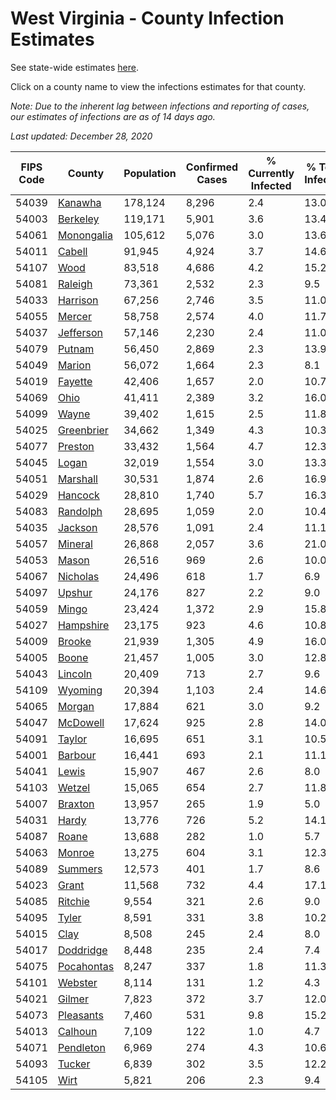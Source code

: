 # West Virginia - County Infection Estimates

See state-wide estimates [here](/infections/us-wv).

Click on a county name to view the infections estimates for that county.

*Note: Due to the inherent lag between infections and reporting of cases, our estimates of infections are as of 14 days ago.*

*Last updated: December 28, 2020*

|   FIPS Code |                   County |   Population |   Confirmed Cases |   % Currently Infected |   % Total Infected |
|-------------|--------------------------|--------------|-------------------|------------------------|--------------------|
|       54039 |       [Kanawha](kanawha) |      178,124 |             8,296 |                    2.4 |               13.0 |
|       54003 |     [Berkeley](berkeley) |      119,171 |             5,901 |                    3.6 |               13.4 |
|       54061 | [Monongalia](monongalia) |      105,612 |             5,076 |                    3.0 |               13.6 |
|       54011 |         [Cabell](cabell) |       91,945 |             4,924 |                    3.7 |               14.6 |
|       54107 |             [Wood](wood) |       83,518 |             4,686 |                    4.2 |               15.2 |
|       54081 |       [Raleigh](raleigh) |       73,361 |             2,532 |                    2.3 |                9.5 |
|       54033 |     [Harrison](harrison) |       67,256 |             2,746 |                    3.5 |               11.0 |
|       54055 |         [Mercer](mercer) |       58,758 |             2,574 |                    4.0 |               11.7 |
|       54037 |   [Jefferson](jefferson) |       57,146 |             2,230 |                    2.4 |               11.0 |
|       54079 |         [Putnam](putnam) |       56,450 |             2,869 |                    2.3 |               13.9 |
|       54049 |         [Marion](marion) |       56,072 |             1,664 |                    2.3 |                8.1 |
|       54019 |       [Fayette](fayette) |       42,406 |             1,657 |                    2.0 |               10.7 |
|       54069 |             [Ohio](ohio) |       41,411 |             2,389 |                    3.2 |               16.0 |
|       54099 |           [Wayne](wayne) |       39,402 |             1,615 |                    2.5 |               11.8 |
|       54025 | [Greenbrier](greenbrier) |       34,662 |             1,349 |                    4.3 |               10.3 |
|       54077 |       [Preston](preston) |       33,432 |             1,564 |                    4.7 |               12.3 |
|       54045 |           [Logan](logan) |       32,019 |             1,554 |                    3.0 |               13.3 |
|       54051 |     [Marshall](marshall) |       30,531 |             1,874 |                    2.6 |               16.9 |
|       54029 |       [Hancock](hancock) |       28,810 |             1,740 |                    5.7 |               16.3 |
|       54083 |     [Randolph](randolph) |       28,695 |             1,059 |                    2.0 |               10.4 |
|       54035 |       [Jackson](jackson) |       28,576 |             1,091 |                    2.4 |               11.1 |
|       54057 |       [Mineral](mineral) |       26,868 |             2,057 |                    3.6 |               21.0 |
|       54053 |           [Mason](mason) |       26,516 |               969 |                    2.6 |               10.0 |
|       54067 |     [Nicholas](nicholas) |       24,496 |               618 |                    1.7 |                6.9 |
|       54097 |         [Upshur](upshur) |       24,176 |               827 |                    2.2 |                9.0 |
|       54059 |           [Mingo](mingo) |       23,424 |             1,372 |                    2.9 |               15.8 |
|       54027 |   [Hampshire](hampshire) |       23,175 |               923 |                    4.6 |               10.8 |
|       54009 |         [Brooke](brooke) |       21,939 |             1,305 |                    4.9 |               16.0 |
|       54005 |           [Boone](boone) |       21,457 |             1,005 |                    3.0 |               12.8 |
|       54043 |       [Lincoln](lincoln) |       20,409 |               713 |                    2.7 |                9.6 |
|       54109 |       [Wyoming](wyoming) |       20,394 |             1,103 |                    2.4 |               14.6 |
|       54065 |         [Morgan](morgan) |       17,884 |               621 |                    3.0 |                9.2 |
|       54047 |     [McDowell](mcdowell) |       17,624 |               925 |                    2.8 |               14.0 |
|       54091 |         [Taylor](taylor) |       16,695 |               651 |                    3.1 |               10.5 |
|       54001 |       [Barbour](barbour) |       16,441 |               693 |                    2.1 |               11.1 |
|       54041 |           [Lewis](lewis) |       15,907 |               467 |                    2.6 |                8.0 |
|       54103 |         [Wetzel](wetzel) |       15,065 |               654 |                    2.7 |               11.8 |
|       54007 |       [Braxton](braxton) |       13,957 |               265 |                    1.9 |                5.0 |
|       54031 |           [Hardy](hardy) |       13,776 |               726 |                    5.2 |               14.1 |
|       54087 |           [Roane](roane) |       13,688 |               282 |                    1.0 |                5.7 |
|       54063 |         [Monroe](monroe) |       13,275 |               604 |                    3.1 |               12.3 |
|       54089 |       [Summers](summers) |       12,573 |               401 |                    1.7 |                8.6 |
|       54023 |           [Grant](grant) |       11,568 |               732 |                    4.4 |               17.1 |
|       54085 |       [Ritchie](ritchie) |        9,554 |               321 |                    2.6 |                9.0 |
|       54095 |           [Tyler](tyler) |        8,591 |               331 |                    3.8 |               10.2 |
|       54015 |             [Clay](clay) |        8,508 |               245 |                    2.4 |                8.0 |
|       54017 |   [Doddridge](doddridge) |        8,448 |               235 |                    2.4 |                7.4 |
|       54075 | [Pocahontas](pocahontas) |        8,247 |               337 |                    1.8 |               11.3 |
|       54101 |       [Webster](webster) |        8,114 |               131 |                    1.2 |                4.3 |
|       54021 |         [Gilmer](gilmer) |        7,823 |               372 |                    3.7 |               12.0 |
|       54073 |   [Pleasants](pleasants) |        7,460 |               531 |                    9.8 |               15.2 |
|       54013 |       [Calhoun](calhoun) |        7,109 |               122 |                    1.0 |                4.7 |
|       54071 |   [Pendleton](pendleton) |        6,969 |               274 |                    4.3 |               10.6 |
|       54093 |         [Tucker](tucker) |        6,839 |               302 |                    3.5 |               12.2 |
|       54105 |             [Wirt](wirt) |        5,821 |               206 |                    2.3 |                9.4 |